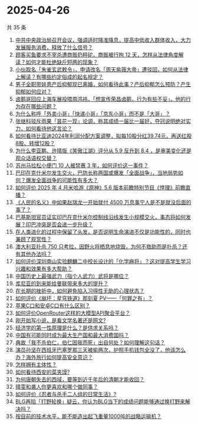# 2025-04-26

共 35 条

<!-- BEGIN -->
<!-- 最后更新时间 Sat Apr 26 2025 01:12:41 GMT+0800 (China Standard Time) -->

1. [中共中央政治局召开会议，强调适时降准降息，提高中低收入群体收入，大力发展服务消费，释放了什么信号？](https://www.zhihu.com/question/1899099045215045400)
1. [顾客买鱼要求不宰杀遭商贩扔秤砣，商贩被行拘 12 天，怎样从法律角度解读？如何才能杜绝缺斤短两的现象？](https://www.zhihu.com/question/1898703982794352600)
1. [小伙取名「朱雀玄武敕令」，申请改名「周天紫薇大帝」遭驳回，如何从法律上解读？有哪些约定俗成的起名规定？](https://www.zhihu.com/question/1899124986742043100)
1. [男子全职带娃患产后抑郁现已离婚，如何看待此事？产后抑郁怎么预防？产生抑郁如何应对？](https://www.zhihu.com/question/1898311003843860500)
1. [卤鹅哥回应上海车展投喂周鸿祎，「想宣传荣昌卤鹅，行为有些不妥」，他的行为存在哪些问题？](https://www.zhihu.com/question/1898782554867331600)
1. [为什么称呼「外卖小哥」「快递小哥」「京东小哥」而不是「大哥」？](https://www.zhihu.com/question/1898667575707154000)
1. [张继科驳斥雨果「昙花一现」论调，称其成绩一届比一届好，夺冠说明绝对实力，如何看待他这言论？](https://www.zhihu.com/question/1899049985120625000)
1. [如何看待比亚迪2024年利润分配方案调整，拟每10股分红39.74元，再送红股8股、转增12股？](https://www.zhihu.com/question/1898142485450068500)
1. [为什么李亚鹏、许晴版《笑傲江湖》评分从 5.9 反升到 8.4 ，是审美变化还是观众话语权交替？](https://www.zhihu.com/question/542184775)
1. [苏州马拉松小便门 10 人被禁赛 3 年，如何评价这一事件？](https://www.zhihu.com/question/1899032893747099100)
1. [巴印在克什米尔发生交火，巴防长称两国或爆发「全面战争」，当地局势如何？爆发全面战争的可能性有多大？](https://www.zhihu.com/question/1899166570804115500)
1. [如何评价 2025 年 4 月米哈游《原神》5.6 版本前瞻特别节目《悖理》前瞻直播？](https://www.zhihu.com/question/1898831448447887000)
1. [《人民的名义》中如果赵瑞龙一开始就付 4500 万息事宁人是不是就没后面的事了？](https://www.zhihu.com/question/58848165)
1. [巴基斯坦官员证实印巴在克什米尔控制线沿线发生小规模交火，事态将如何发展？印巴冲突是否会进一步升级？](https://www.zhihu.com/question/1899133507340576300)
1. [在人类进化的过程中保留了头发，是否说明生命演进不仅是功能性的，同时也兼顾了观赏性？](https://www.zhihu.com/question/1898180827717797400)
1. [澳大利亚扑杀 750 只考拉，因野火将栖息地烧毁，为何不救助而是扑杀？还有其他办法吗？](https://www.zhihu.com/question/1898913754600708000)
1. [如何评价深圳南山实验麒麟二中校长设计的「化学麻将」？这对提高学生学习兴趣和效果有多大帮助？](https://www.zhihu.com/question/1898451330474947000)
1. [中国历史上最强武力（指个人武力）武将是哪位？](https://www.zhihu.com/question/593575097)
1. [库尼亚的到来能给曼联带来多大的提升？](https://www.zhihu.com/question/1898447863798818300)
1. [在长期的挫折中，如何避免陷入习得性无助的心理状态？](https://www.zhihu.com/question/1888970264924095500)
1. [如何评价《崩坏：星穹铁道》那刻夏 PV——「何罪之有」？](https://www.zhihu.com/question/1899078725934487300)
1. [苹果C口和安卓C口有什么区别？](https://www.zhihu.com/question/646909743)
1. [如何评价OpenRouter这样的大模型API聚合平台？](https://www.zhihu.com/question/1888935343430013000)
1. [刚开始写小说，是看文学名著还是网文?](https://www.zhihu.com/question/1896675223182496000)
1. [经济学的第一性原理是什么？是供求关系吗？](https://www.zhihu.com/question/1899042469057880300)
1. [中国有可能同时成为最大生产国和最大消费国吗？](https://www.zhihu.com/question/1898704682098099200)
1. [典故「我不杀伯仁，伯仁因我而死」出自何处？如何理解这句话？](https://www.zhihu.com/question/1895054628925723100)
1. [演员孙坚在西班牙巴塞罗那三天被偷两次，护照手机钱包全没了，他该怎么办？海外旅行如何提高安全意识？](https://www.zhihu.com/question/1898807797098965000)
1. [怎样拥有主体性？](https://www.zhihu.com/question/615614741)
1. [如何看待西安的菜夹馍?](https://www.zhihu.com/question/1893973027651297500)
1. [为何唐朝失去的西域，要等到近千年后的清朝才能收回？](https://www.zhihu.com/question/1896427341653206800)
1. [晴雯和袭人你更喜欢和哪个做同事？](https://www.zhihu.com/question/1892290856091879000)
1. [如何评价《忍者与杀手二人组的日常生活》?](https://www.zhihu.com/question/1894191504798486800)
1. [BLG再陷「打野轮换」疑云，你认为BLG当下的成绩问题能够通过换打野来解决吗？](https://www.zhihu.com/question/1899034115799491300)
1. [按目前的技术水平，能不能造出起飞重量1000吨的战略运输机？](https://www.zhihu.com/question/1896601742474454800)

<!-- END -->
